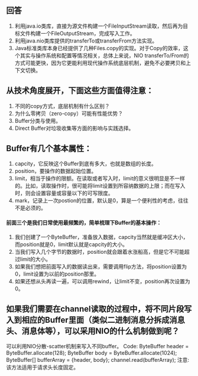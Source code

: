 ## 回答
1. 利用java.io类库，直接为源文件构建一个FileInputStream读取，然后再为目标文件构建一个FileOutputStream，完成写入工作。
2. 利用java.nio类库提供的transferTo或transferFrom方法实现。
3. Java标准类库本身已经提供了几种Files.copy的实现。对于Copy的效率，这个其实与操作系统和配置等情况相关，总体上来说，NIO transferTo/From的方式可能更快，因为它更能利用现代操作系统底层机制，避免不必要拷贝和上下文切换。

## 从技术角度展开，下面这些方面值得注意：
1. 不同的copy方式，底层机制有什么区别？
2. 为什么零拷贝（zero-copy）可能有性能优势？
3. Buffer分类与使用。
4. Direct Buffer对垃圾收集等方面的影响与实践选择。

## Buffer有几个基本属性：
1. capcity，它反映这个Buffer到底有多大，也就是数组的长度。
2. position，要操作的数据起始位置。
3. limit，相当于操作的限额。在读取或者写入时，limit的意义很明显是不一样的。比如，读取操作时，很可能将limit设置到所容纳数据的上限；而在写入时，则会设置容量或容量以下的可写限度。
4. mark，记录上一次postion的位置，默认是0，算是一个便利性的考虑，往往不是必须的。

#### 前面三个是我们日常使用最频繁的，简单梳理下Buffer的基本操作：
1. 我们创建了一个ByteBuffer，准备放入数据，capcity当然就是缓冲区大小，而position就是0，limit默认就是capcity的大小。
2. 当我们写入几个字节的数据时，position就会跟着水涨船高，但是它不可能超过limit的大小。
3. 如果我们想把前面写入的数据读出来，需要调用flip方法，将position设置为0，limit设置为以前的position那里。
4. 如果还想从头再读一遍，可以调用rewind，让limit不变，position再次设置为0。

## 如果我们需要在channel读取的过程中，将不同片段写入到相应的Buffer里面（类似二进制消息分拆成消息头、消息体等），可以采用NIO的什么机制做到呢？
可以利用NIO分散-scatter机制来写入不同buffer。
Code:
ByteBuffer header = ByteBuffer.allocate(128);
ByteBuffer body   = ByteBuffer.allocate(1024);
ByteBuffer[] bufferArray = {header, body};
channel.read(bufferArray);
注意:该方法适用于请求头长度固定。